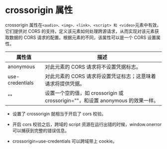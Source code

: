 # crossorigin 属性

crossorigin 属性在`<audio>、<img>、<link>、<script> 和 <video>`元素中有效，它们提供对 CORS 的支持，定义该元素如何处理跨源请求，从而实现对该元素获取数据的 CORS 请求的配置。根据元素的不同，该属性可以是一个 CORS 设置属性。

| 属性值          | 描述                                                                            |
| --------------- | ------------------------------------------------------------------------------- |
| anonymous       | 对此元素的 CORS 请求将不设置凭据标志。                                          |
| use-credentials | 对此元素的 CORS 请求将设置凭证标志；这意味着请求将提供凭据。                    |
| ""              | 设置一个空的值，如 crossorigin 或 crossorigin=""，和设置 anonymous 的效果一样。 |

- 设置了 crossorigin 就相当于开启了 cors 校验。

- 开启 cors 校验之后，跨域的 script 资源在运行出错的时候，window.onerror 可以捕获到完整的错误信息。

- crossorigin=use-credentials 可以跨域带上 cookie。

